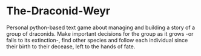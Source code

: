 # The-Draconid-Weyr
Personal python-based text game about managing and building a story of a group of draconids. Make important decisions for the group as it grows -or falls to its extinction-, find other species and follow each individual since their birth to their decease, left to the hands of fate.
